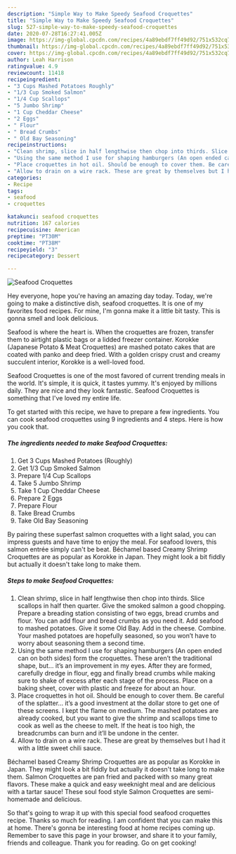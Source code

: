 ```yaml
---
description: "Simple Way to Make Speedy Seafood Croquettes"
title: "Simple Way to Make Speedy Seafood Croquettes"
slug: 527-simple-way-to-make-speedy-seafood-croquettes
date: 2020-07-28T16:27:41.005Z
image: https://img-global.cpcdn.com/recipes/4a89ebdf7ff49d92/751x532cq70/seafood-croquettes-recipe-main-photo.jpg
thumbnail: https://img-global.cpcdn.com/recipes/4a89ebdf7ff49d92/751x532cq70/seafood-croquettes-recipe-main-photo.jpg
cover: https://img-global.cpcdn.com/recipes/4a89ebdf7ff49d92/751x532cq70/seafood-croquettes-recipe-main-photo.jpg
author: Leah Harrison
ratingvalue: 4.9
reviewcount: 11418
recipeingredient:
- "3 Cups Mashed Potatoes Roughly"
- "1/3 Cup Smoked Salmon"
- "1/4 Cup Scallops"
- "5 Jumbo Shrimp"
- "1 Cup Cheddar Cheese"
- "2 Eggs"
- " Flour"
- " Bread Crumbs"
- " Old Bay Seasoning"
recipeinstructions:
- "Clean shrimp, slice in half lengthwise then chop into thirds. Slice scallops in half then quarter. Give the smoked salmon a good chopping. Prepare a breading station consisting of two eggs, bread crumbs and flour. You can add flour and bread crumbs as you need it. Add seafood to mashed potatoes. Give it some Old Bay. Add in the cheese. Combine. Your mashed potatoes are hopefully seasoned, so you won’t have to worry about seasoning them a second time."
- "Using the same method I use for shaping hamburgers (An open ended can on both sides) form the croquettes. These aren’t the traditional shape, but... it’s an improvement in my eyes. After they are formed, carefully dredge in flour, egg and finally bread crumbs while making sure to shake of excess after each stage of the process. Place on a baking sheet, cover with plastic and freeze for about an hour."
- "Place croquettes in hot oil. Should be enough to cover them. Be careful of the splatter... it’s a good investment at the dollar store to get one of these screens. I kept the flame on medium. The mashed potatoes are already cooked, but you want to give the shrimp and scallops time to cook as well as the cheese to melt. If the heat is too high, the breadcrumbs can burn and it’ll be undone in the center."
- "Allow to drain on a wire rack. These are great by themselves but I had it with a little sweet chili sauce."
categories:
- Recipe
tags:
- seafood
- croquettes

katakunci: seafood croquettes 
nutrition: 167 calories
recipecuisine: American
preptime: "PT30M"
cooktime: "PT38M"
recipeyield: "3"
recipecategory: Dessert

---
```



![Seafood Croquettes](https://img-global.cpcdn.com/recipes/4a89ebdf7ff49d92/751x532cq70/seafood-croquettes-recipe-main-photo.jpg)

Hey everyone, hope you're having an amazing day today. Today, we're going to make a distinctive dish, seafood croquettes. It is one of my favorites food recipes. For mine, I'm gonna make it a little bit tasty. This is gonna smell and look delicious.

Seafood is where the heart is. When the croquettes are frozen, transfer them to airtight plastic bags or a lidded freezer container. Korokke (Japanese Potato &amp; Meat Croquettes) are mashed potato cakes that are coated with panko and deep fried. With a golden crispy crust and creamy succulent interior, Korokke is a well-loved food.

Seafood Croquettes is one of the most favored of current trending meals in the world. It's simple, it is quick, it tastes yummy. It's enjoyed by millions daily. They are nice and they look fantastic. Seafood Croquettes is something that I've loved my entire life.


To get started with this recipe, we have to prepare a few ingredients. You can cook seafood croquettes using 9 ingredients and 4 steps. Here is how you cook that.

<!--inarticleads1-->

##### The ingredients needed to make Seafood Croquettes:

1. Get 3 Cups Mashed Potatoes (Roughly)
1. Get 1/3 Cup Smoked Salmon
1. Prepare 1/4 Cup Scallops
1. Take 5 Jumbo Shrimp
1. Take 1 Cup Cheddar Cheese
1. Prepare 2 Eggs
1. Prepare  Flour
1. Take  Bread Crumbs
1. Take  Old Bay Seasoning


By pairing these superfast salmon croquettes with a light salad, you can impress guests and have time to enjoy the meal. For seafood lovers, this salmon entrée simply can&#39;t be beat. Béchamel based Creamy Shrimp Croquettes are as popular as Korokke in Japan. They might look a bit fiddly but actually it doesn&#39;t take long to make them. 

<!--inarticleads2-->

##### Steps to make Seafood Croquettes:

1. Clean shrimp, slice in half lengthwise then chop into thirds. Slice scallops in half then quarter. Give the smoked salmon a good chopping. Prepare a breading station consisting of two eggs, bread crumbs and flour. You can add flour and bread crumbs as you need it. Add seafood to mashed potatoes. Give it some Old Bay. Add in the cheese. Combine. Your mashed potatoes are hopefully seasoned, so you won’t have to worry about seasoning them a second time.
1. Using the same method I use for shaping hamburgers (An open ended can on both sides) form the croquettes. These aren’t the traditional shape, but... it’s an improvement in my eyes. After they are formed, carefully dredge in flour, egg and finally bread crumbs while making sure to shake of excess after each stage of the process. Place on a baking sheet, cover with plastic and freeze for about an hour.
1. Place croquettes in hot oil. Should be enough to cover them. Be careful of the splatter... it’s a good investment at the dollar store to get one of these screens. I kept the flame on medium. The mashed potatoes are already cooked, but you want to give the shrimp and scallops time to cook as well as the cheese to melt. If the heat is too high, the breadcrumbs can burn and it’ll be undone in the center.
1. Allow to drain on a wire rack. These are great by themselves but I had it with a little sweet chili sauce.


Béchamel based Creamy Shrimp Croquettes are as popular as Korokke in Japan. They might look a bit fiddly but actually it doesn&#39;t take long to make them. Salmon Croquettes are pan fried and packed with so many great flavors. These make a quick and easy weeknight meal and are delicious with a tartar sauce! These soul food style Salmon Croquettes are semi-homemade and delicious. 

So that's going to wrap it up with this special food seafood croquettes recipe. Thanks so much for reading. I am confident that you can make this at home. There's gonna be interesting food at home recipes coming up. Remember to save this page in your browser, and share it to your family, friends and colleague. Thank you for reading. Go on get cooking!
